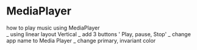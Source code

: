 # MediaPlayer

how to play music using MediaPlayer  
_ using linear layout Vertical 
_ add 3 buttons ' Play, pause, Stop'
_ change app name to Media Player
_ change primary, invariant color
